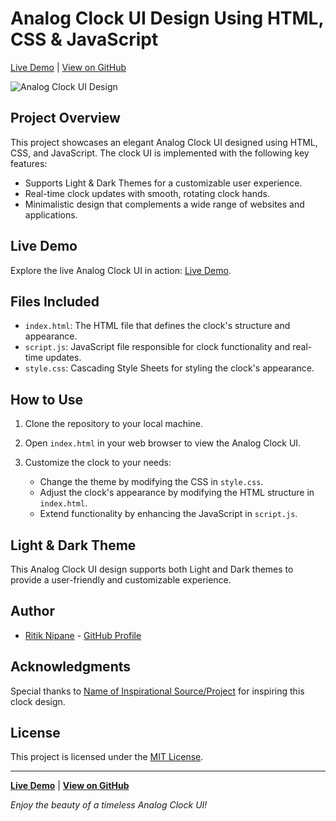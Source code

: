 # Analog Clock UI Design Using HTML, CSS & JavaScript
[Live Demo]([#live-demo-link](https://ritzykings.github.io/Analog-Clock-UI-Design/#)) | [View on GitHub](#github-link)

![Analog Clock UI Design](clock.png)

## Project Overview
This project showcases an elegant Analog Clock UI designed using HTML, CSS, and JavaScript. The clock UI is implemented with the following key features:
- Supports Light & Dark Themes for a customizable user experience.
- Real-time clock updates with smooth, rotating clock hands.
- Minimalistic design that complements a wide range of websites and applications.

## Live Demo
Explore the live Analog Clock UI in action: [Live Demo](#live-demo-link).

## Files Included
- `index.html`: The HTML file that defines the clock's structure and appearance.
- `script.js`: JavaScript file responsible for clock functionality and real-time updates.
- `style.css`: Cascading Style Sheets for styling the clock's appearance.

## How to Use
1. Clone the repository to your local machine.

2. Open `index.html` in your web browser to view the Analog Clock UI.

3. Customize the clock to your needs:
   - Change the theme by modifying the CSS in `style.css`.
   - Adjust the clock's appearance by modifying the HTML structure in `index.html`.
   - Extend functionality by enhancing the JavaScript in `script.js`.

## Light & Dark Theme
This Analog Clock UI design supports both Light and Dark themes to provide a user-friendly and customizable experience.

## Author
- [Ritik Nipane](https://github.com/RitzyKingS) - [GitHub Profile](https://github.com/RitzyKingS)

## Acknowledgments
Special thanks to [Name of Inspirational Source/Project](#source-link) for inspiring this clock design.

## License
This project is licensed under the [MIT License](LICENSE.md).

---

**[Live Demo](#live-demo-link)** | **[View on GitHub](#github-link)**

*Enjoy the beauty of a timeless Analog Clock UI!*


